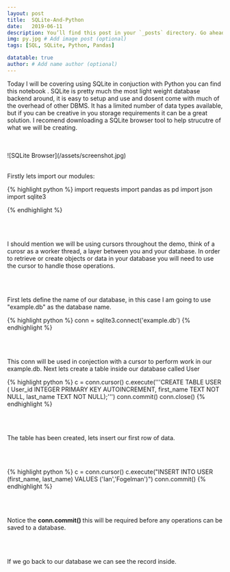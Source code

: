 ```yaml
---
layout: post
title:  SQLite-And-Python
date:   2019-06-11
description: You’ll find this post in your `_posts` directory. Go ahead and edit it and re-build the site to see your changes. # Add post description (optional)
img: py.jpg # Add image post (optional)
tags: [SQL, SQLite, Python, Pandas]

datatable: true
author: # Add name author (optional)
---
```


Today I will be covering using SQLite in conjuction with Python you can find this notebook <here>.
SQLite is pretty much the most light weight database backend around, it is easy to setup and use and dosent come with much of the overhead of other DBMS. It has a limited number of data types available, but if you can be creative in you storage requirements it can be a great solution. I recomend downloading a SQLite browser tool <here> to help strucutre of what we will be creating.

<br>
<br>
 ![SQLite Browser](/assets/screenshot.jpg)
 
<br>
<br>

Firstly lets import our modules:

{% highlight python %}
import requests
import pandas as pd
import json
import sqlite3

{% endhighlight %}  

<br>
<br>

I should mention we will be using cursors throughout the demo, think of a curosr as a worker thread, a layer between you and your database. In order to retrieve or create objects or data in your database you will need to use the cursor to handle those operations.

<br>
<br>

First lets define the name of our database, in this case I am going to use "example.db" as the database name.

{% highlight python %}
conn = sqlite3.connect('example.db')
{% endhighlight %}  

<br>
<br>

This conn will be used in conjection with a cursor to perform work in our example.db.
Next lets create a table inside our database called User

{% highlight python %}
c = conn.cursor()
c.execute('''CREATE TABLE USER (
 User_id INTEGER PRIMARY KEY AUTOINCREMENT,
 first_name TEXT NOT NULL,
 last_name TEXT NOT NULL);''')
conn.commit()
conn.close()
{% endhighlight %} 

<br>
<br>

The table has been created, lets insert our first row of data.

<br>
<br> 

{% highlight python %}
c = conn.cursor()
c.execute("INSERT INTO USER (first_name, last_name) VALUES ('Ian','Fogelman')")
conn.commit()
{% endhighlight %} 

<br>
<br> 

Notice the <strong> conn.commit() </strong> this will be required before any operations can be saved to a database.

<br>
<br>

If we go back to our database we can see the record inside.



